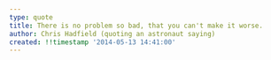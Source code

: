 ```yaml
---
type: quote
title: There is no problem so bad, that you can't make it worse.
author: Chris Hadfield (quoting an astronaut saying)
created: !!timestamp '2014-05-13 14:41:00'
---
```

